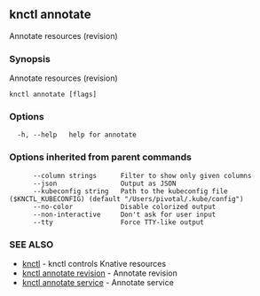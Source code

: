 ## knctl annotate

Annotate resources (revision)

### Synopsis

Annotate resources (revision)

```
knctl annotate [flags]
```

### Options

```
  -h, --help   help for annotate
```

### Options inherited from parent commands

```
      --column strings      Filter to show only given columns
      --json                Output as JSON
      --kubeconfig string   Path to the kubeconfig file ($KNCTL_KUBECONFIG) (default "/Users/pivotal/.kube/config")
      --no-color            Disable colorized output
      --non-interactive     Don't ask for user input
      --tty                 Force TTY-like output
```

### SEE ALSO

* [knctl](knctl.md)	 - knctl controls Knative resources
* [knctl annotate revision](knctl_annotate_revision.md)	 - Annotate revision
* [knctl annotate service](knctl_annotate_service.md)	 - Annotate service

